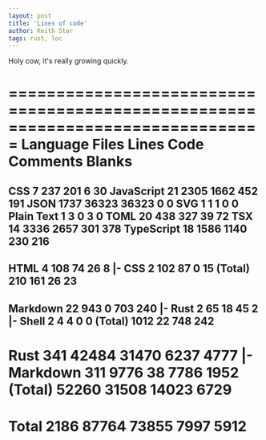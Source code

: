 ```yaml
---
layout: post
title: 'Lines of code'
author: Keith Star
tags: rust, loc
---
```

Holy cow, it's really growing quickly.

===============================================================================
 Language            Files        Lines         Code     Comments       Blanks
===============================================================================
 CSS                     7          237          201            6           30
 JavaScript             21         2305         1662          452          191
 JSON                 1737        36323        36323            0            0
 SVG                     1            1            1            0            0
 Plain Text              1            3            0            3            0
 TOML                   20          438          327           39           72
 TSX                    14         3336         2657          301          378
 TypeScript             18         1586         1140          230          216
-------------------------------------------------------------------------------
 HTML                    4          108           74           26            8
 |- CSS                  2          102           87            0           15
 (Total)                            210          161           26           23
-------------------------------------------------------------------------------
 Markdown               22          943            0          703          240
 |- Rust                 2           65           18           45            2
 |- Shell                2            4            4            0            0
 (Total)                           1012           22          748          242
-------------------------------------------------------------------------------
 Rust                  341        42484        31470         6237         4777
 |- Markdown           311         9776           38         7786         1952
 (Total)                          52260        31508        14023         6729
===============================================================================
 Total                2186        87764        73855         7997         5912
===============================================================================
